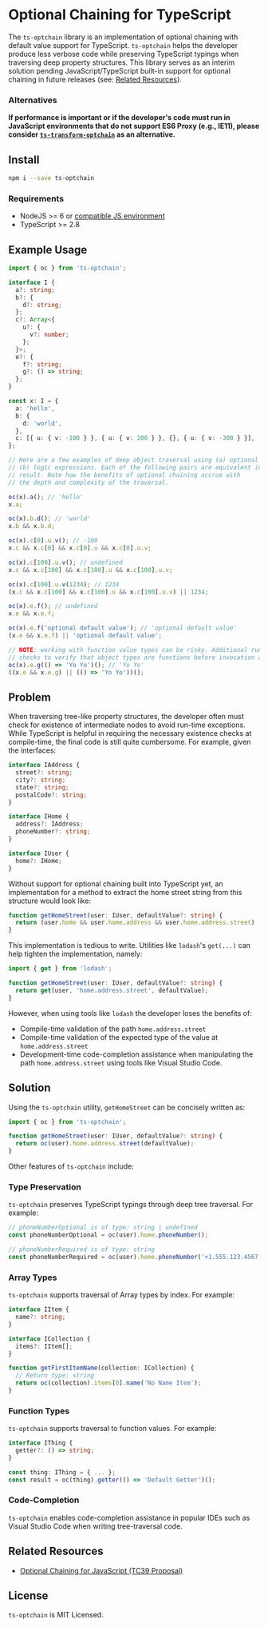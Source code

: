 # Optional Chaining for TypeScript

The `ts-optchain` library is an implementation of optional chaining with default value support for TypeScript. `ts-optchain` helps the developer produce less verbose code while preserving TypeScript typings when traversing deep property structures. This library serves as an interim solution pending JavaScript/TypeScript built-in support for optional chaining in future releases (see: [Related Resources](#related)).

### Alternatives

**If performance is important or if the developer's code must run in JavaScript environments that do not support ES6 Proxy (e.g., IE11), please consider [`ts-transform-optchain`](https://github.com/rimeto/ts-transform-optchain) as an alternative.**

## Install

```bash
npm i --save ts-optchain
```

### Requirements

- NodeJS >= 6 or [compatible JS environment](https://developer.mozilla.org/en-US/docs/Web/JavaScript/Reference/Global_Objects/Proxy#Browser_compatibility)
- TypeScript >= 2.8

## Example Usage

```typescript
import { oc } from 'ts-optchain';

interface I {
  a?: string;
  b?: {
    d?: string;
  };
  c?: Array<{
    u?: {
      v?: number;
    };
  }>;
  e?: {
    f?: string;
    g?: () => string;
  };
}

const x: I = {
  a: 'hello',
  b: {
    d: 'world',
  },
  c: [{ u: { v: -100 } }, { u: { v: 200 } }, {}, { u: { v: -300 } }],
};

// Here are a few examples of deep object traversal using (a) optional chaining vs
// (b) logic expressions. Each of the following pairs are equivalent in
// result. Note how the benefits of optional chaining accrue with
// the depth and complexity of the traversal.

oc(x).a(); // 'hello'
x.a;

oc(x).b.d(); // 'world'
x.b && x.b.d;

oc(x).c[0].u.v(); // -100
x.c && x.c[0] && x.c[0].u && x.c[0].u.v;

oc(x).c[100].u.v(); // undefined
x.c && x.c[100] && x.c[100].u && x.c[100].u.v;

oc(x).c[100].u.v(1234); // 1234
(x.c && x.c[100] && x.c[100].u && x.c[100].u.v) || 1234;

oc(x).e.f(); // undefined
x.e && x.e.f;

oc(x).e.f('optional default value'); // 'optional default value'
(x.e && x.e.f) || 'optional default value';

// NOTE: working with function value types can be risky. Additional run-time
// checks to verify that object types are functions before invocation are advised!
oc(x).e.g(() => 'Yo Yo')(); // 'Yo Yo'
((x.e && x.e.g) || (() => 'Yo Yo'))();
```

## Problem

When traversing tree-like property structures, the developer often must check for existence of intermediate nodes to avoid run-time exceptions. While TypeScript is helpful in requiring the necessary existence checks at compile-time, the final code is still quite cumbersome. For example, given the interfaces:

```typescript
interface IAddress {
  street?: string;
  city?: string;
  state?: string;
  postalCode?: string;
}

interface IHome {
  address?: IAddress;
  phoneNumber?: string;
}

interface IUser {
  home?: IHome;
}
```

Without support for optional chaining built into TypeScript yet, an implementation for a method to extract the home street string from this structure would look like:

```typescript
function getHomeStreet(user: IUser, defaultValue?: string) {
  return (user.home && user.home.address && user.home.address.street) || defaultValue;
}
```

This implementation is tedious to write. Utilities like `lodash`'s `get(...)` can help tighten the implementation, namely:

```typescript
import { get } from 'lodash';

function getHomeStreet(user: IUser, defaultValue?: string) {
  return get(user, 'home.address.street', defaultValue);
}
```

However, when using tools like `lodash` the developer loses the benefits of:

- Compile-time validation of the path `home.address.street`
- Compile-time validation of the expected type of the value at `home.address.street`
- Development-time code-completion assistance when manipulating the path `home.address.street` using tools like Visual Studio Code.

## Solution

Using the `ts-optchain` utility, `getHomeStreet` can be concisely written as:

```typescript
import { oc } from 'ts-optchain';

function getHomeStreet(user: IUser, defaultValue?: string) {
  return oc(user).home.address.street(defaultValue);
}
```

Other features of `ts-optchain` include:

### Type Preservation

`ts-optchain` preserves TypeScript typings through deep tree traversal. For example:

```typescript
// phoneNumberOptional is of type: string | undefined
const phoneNumberOptional = oc(user).home.phoneNumber();

// phoneNumberRequired is of type: string
const phoneNumberRequired = oc(user).home.phoneNumber('+1.555.123.4567');
```

### Array Types

`ts-optchain` supports traversal of Array types by index. For example:

```typescript
interface IItem {
  name?: string;
}

interface ICollection {
  items?: IItem[];
}

function getFirstItemName(collection: ICollection) {
  // Return type: string
  return oc(collection).items[0].name('No Name Item');
}
```

### Function Types

`ts-optchain` supports traversal to function values. For example:

```typescript
interface IThing {
  getter?: () => string;
}

const thing: IThing = { ... };
const result = oc(thing).getter(() => 'Default Getter')();
```

### Code-Completion

`ts-optchain` enables code-completion assistance in popular IDEs such as Visual Studio Code when writing tree-traversal code.

## <a name="related"></a>Related Resources

- [Optional Chaining for JavaScript (TC39 Proposal)](https://github.com/tc39/proposal-optional-chaining)

## License

`ts-optchain` is MIT Licensed.
